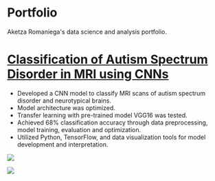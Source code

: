 # Portfolio
Aketza Romaniega's data science and analysis portfolio.

# [Classification of Autism Spectrum Disorder in MRI using CNNs](https://github.com/romaniegaa/TFM)
* Developed a CNN model to classify MRI scans of autism spectrum disorder and neurotypical brains.
* Model architecture was optimized.
* Transfer learning with pre-trained model VGG16 was tested.
* Achieved 68% classification accuracy through data preprocessing, model training, evaluation and optimization.
* Utilized Python, TensorFlow, and data visualization tools for model development and interpretation.

![](https://github.com/romaniegaa/Portfolio/tree/main/images/brain.png)

![](https://github.com/romaniegaa/Portfolio/tree/main/images/cnn_architecture.png)
